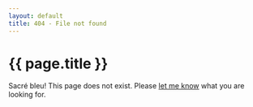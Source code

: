 ```yaml
---
layout: default
title: 404 - File not found
---
```


# {{ page.title }}

Sacré bleu! This page does not exist. Please [let me know][MAIL] what you are looking for.

[MAIL]: mailto:abll@dtu.dk
